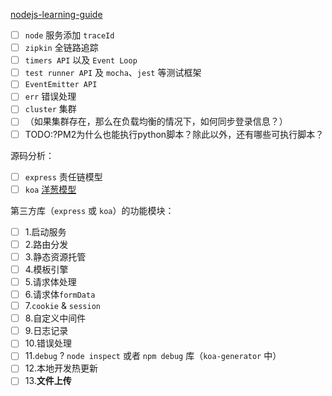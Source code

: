 [nodejs-learning-guide](https://github.com/oneyoung19/fork-nodejs-learning-guide)

- [ ] `node` 服务添加 `traceId`
- [ ] `zipkin` 全链路追踪
- [ ] `timers API` 以及 `Event Loop`
- [ ] `test runner API` 及 `mocha`、`jest` 等测试框架
- [ ] `EventEmitter API`
- [ ] `err` 错误处理
- [ ] `cluster` 集群
- [ ] （如果集群存在，那么在负载均衡的情况下，如何同步登录信息？）
- [ ] TODO:?PM2为什么也能执行python脚本？除此以外，还有哪些可执行脚本？

源码分析：

- [ ] `express` 责任链模型
- [ ] `koa` [洋葱模型](https://blog.xav1er.com/p/middleware-of-koa-and-express/)

第三方库（`express` 或 `koa`）的功能模块：

- [ ] 1.启动服务
- [ ] 2.路由分发
- [ ] 3.静态资源托管
- [ ] 4.模板引擎
- [ ] 5.请求体处理
- [ ] 6.请求体`formData`
- [ ] 7.`cookie` & `session`
- [ ] 8.自定义中间件
- [ ] 9.日志记录
- [ ] 10.错误处理
- [ ] 11.`debug` ? `node inspect` 或者 `npm debug` 库（`koa-generator` 中）
- [ ] 12.本地开发热更新
- [ ] 13.**文件上传**
